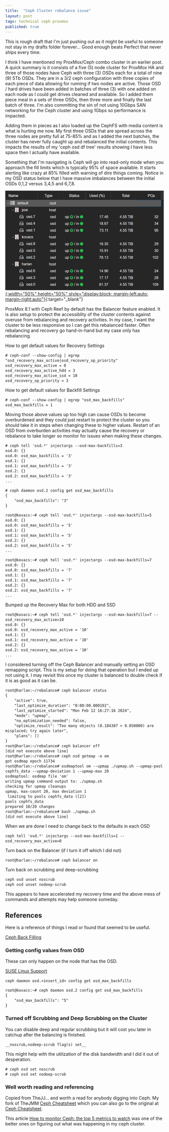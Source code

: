 ```yaml
---
title:  "Ceph Cluster rebalance issue"
layout: post
tags: technical ceph proxmox
published: true
---
```


This is rough draft that I'm just pushing out as it might be useful to someone not stay in my drafts folder forever...  Good enough beats Perfect that never ships every time.

I think I have mentioned my ProxMox/Ceph combo cluster in an earlier post. A quick summary is it consists of a five (5) node cluster for ProxMox HA and three of those nodes have Ceph with three (3) OSDs each for a total of nine (9) 5Tb OSDs. They are in a 3/2 ceph configuration with three copies of each piece of data allowing for running if two nodes are active. Those OSD / hard drives have been added in batches of three (3) with one added on each node as I could get drives cleaned and available. So I added them piece meal in a sets of three OSDs, then three more and finally the last batch of three. I'm also committing the sin of not using 10Gbps SAN networking for the Ceph cluster and using 1Gbps so performance is impacted.

Adding them in pieces as I also loaded up the CephFS with media content is what is hurting me now. My first three OSDs that are spread across the three nodes are pretty full at 75-85% and as I added the next batches, the cluster has never fully caught up and rebalanced the initial contents. This impacts the results of my 'ceph osd df tree' results showing I have less space then I actually have available.

Something that I'm navigating is Ceph will go into read-only mode when you approach the fill limits which is typically 95% of space available. It starts alerting like crazy at 85% filled with warning of dire things coming. Notice in my OSD status below that I have massive imbalances between the initial OSDs 0,1,2 versus 3,4,5 and 6,7,8.

[![Ceph OSD Status](/assets/images/ProxMox-Ceph-OSD-usage.png){:width="50%" height="50%" style="display:block; margin-left:auto; margin-right:auto"}](/assets/images/ProxMox-Ceph-OSD-usage.png){:target="_blank"}

<!-- excerpt-end -->

ProxMox 8.1 with Ceph Reef by default has the Balancer feature enabled. It is also setup to protect the accessiblity of the cluster contents against overuse from rebalancing and recovery activities. In my case, I want the cluster to be less responsive so I can get this rebalanced faster. Often rebalancing and recovery go hand-in-hand but my case only has rebalancing.

How to get default values for Recovery Settings

``` shell
# ceph-conf --show-config | egrep "osd_recovery_max_active|osd_recovery_op_priority"
osd_recovery_max_active = 0
osd_recovery_max_active_hdd = 3
osd_recovery_max_active_ssd = 10
osd_recovery_op_priority = 3
```

How to get default values for Backfill Settings

``` shell
# ceph-conf --show-config | egrep "osd_max_backfills"
osd_max_backfills = 1
```

Moving those above values up too high can cause OSDs to become overburdened and they could just restart to protect the cluster so you should take it in steps when changing these to higher values.  Restart of an OSD from overburden activities may actually cause the recovery or rebalance to take longer so monitor for issues when making these changes.

``` shell
# ceph tell 'osd.*' injectargs --osd-max-backfills=3
osd.0: {}
osd.0: osd_max_backfills = '3' 
osd.1: {}
osd.1: osd_max_backfills = '3' 
osd.2: {}
osd.2: osd_max_backfills = '3' 
...
```

``` shell
# ceph daemon osd.2 config get osd_max_backfills
{
    "osd_max_backfills": "3"
}
```

``` shell
root@kovacs:~# ceph tell 'osd.*' injectargs --osd-max-backfills=5
osd.0: {}
osd.0: osd_max_backfills = '5' 
osd.1: {}
osd.1: osd_max_backfills = '5' 
osd.2: {}
osd.2: osd_max_backfills = '5' 
...
```

``` shell
root@kovacs:~# ceph tell 'osd.*' injectargs --osd-max-backfills=7
osd.0: {}
osd.0: osd_max_backfills = '7' 
osd.1: {}
osd.1: osd_max_backfills = '7' 
osd.2: {}
osd.2: osd_max_backfills = '7' 
...
```

Bumped up the Recovery Max for both HDD and SSD

``` shell
root@kovacs:~# ceph tell 'osd.*' injectargs --osd-max-backfills=7 --osd_recovery_max_active=10
osd.0: {}
osd.0: osd_recovery_max_active = '10' 
osd.1: {}
osd.1: osd_recovery_max_active = '10' 
osd.2: {}
osd.2: osd_recovery_max_active = '10' 
...
```

I considered turning off the Ceph Balancer and manually setting an OSD remapping script. This is my setup for doing that operation but I ended up not using it. I may revisit this once my cluster is balanced to double check if it is as good as it can be.

``` shell
root@harlan:~/rebalance# ceph balancer status
{
    "active": true,
    "last_optimize_duration": "0:00:00.000192",
    "last_optimize_started": "Mon Feb 12 16:27:16 2024",
    "mode": "upmap",
    "no_optimization_needed": false,
    "optimize_result": "Too many objects (0.184387 > 0.050000) are misplaced; try again later",
    "plans": []
}
root@harlan:~/rebalance# ceph balancer off
[did not execute above line]
root@harlan:~/rebalance# ceph osd getmap -o om
got osdmap epoch 11734
root@harlan:~/rebalance# osdmaptool om --upmap ./upmap.sh --upmap-pool cephfs_data --upmap-deviation 1 --upmap-max 20
osdmaptool: osdmap file 'om'
writing upmap command output to: ./upmap.sh
checking for upmap cleanups
upmap, max-count 20, max deviation 1
 limiting to pools cephfs_data ([2])
pools cephfs_data 
prepared 10/20 changes
root@harlan:~/rebalance# bash ./upmap.sh
[did not execute above line]
```

When we are done I need to change back to the defaults in each OSD

``` shell
ceph tell 'osd.*' injectargs --osd-max-backfills=1 --osd_recovery_max_active=0
```

Turn back on the Balancer (if I turn it off which I did not)

``` shell
root@harlan:~/rebalance# ceph balancer on
```

Turn back on scrubbing and deep-scrubbing

``` shell
ceph osd unset noscrub
ceph osd unset nodeep-scrub
```

This appears to have accelerated my recovery time and the above mess of commands and attempts may help someone someday.

## References

Here is a reference of things I read or found that seemed to be useful.

[Ceph Back Filling](https://docs.ceph.com/en/latest/rados/operations/monitoring-osd-pg/#back-filling)

### Getting config values from OSD

These can only happen on the node that has the OSD.

[SUSE Linux Support](https://www.suse.com/support/kb/doc/?id=000019693)

``` shell
ceph daemon osd.<insert_id> config get osd_max_backfills
```

``` shell
root@kovacs:~# ceph daemon osd.2 config get osd_max_backfills
{
    "osd_max_backfills": "5"
}
```

### Turned off Scrubbing and Deep Scrubbing on the Cluster

You can disable deep and regular scrubbing but it will cost you later in catchup after the balancing is finished.

```shell
__noscrub,nodeep-scrub flag(s) set__
```

This might help with the utilization of the disk bandwidth and I did it out of desperation.

``` shell
# ceph osd set noscrub
# ceph osd set nodeep-scrub
```

### Well worth reading and referencing

Copied from TheJJ... and worth a read for anybody digging into Ceph. My fork of TheJMM [Ceph Cheatsheet](https://github.com/mcgarrah/ceph-cheatsheet) which you can also go to the original at [Ceph Cheatsheet](https://github.com/TheJJ/ceph-cheatsheet).

This article [How to monitor Ceph: the top 5 metrics to watch](https://sysdig.com/blog/monitor-ceph-top-5-metrics-watch/) was one of the better ones on figuring out what was happening in my ceph cluster.
